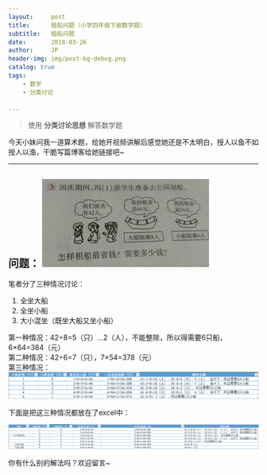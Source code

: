 ```yaml
---
layout:     post
title:      租船问题（小学四年级下册数学题）
subtitle:   租船问题
date:       2018-03-26
author:     JP
header-img: img/post-bg-debug.png
catalog: true
tags:
    - 数学
    - 分类讨论
    
---
```


> 使用 **分类讨论思想** 解答数学题

今天小妹问我一道算术题，给她开视频讲解后感觉她还是不太明白，授人以鱼不如授人以渔，干脆写篇博客给她链接吧~<br>

---
问题：
![](/img/rent_boat.png) 
---

笔者分了三种情况讨论：<br>
1. 全坐大船<br>
2. 全坐小船<br>
3. 大小混坐（既坐大船又坐小船）<br>

第一种情况：42÷8=5（只）...2（人），不能整除，所以得需要6只船，6×64=384（元）<br>
第二种情况：42÷6=7（只），7×54=378（元）<br>
第三种情况：<br>
![](/img/by_boat.png) 

下面是把这三种情况都放在了excel中：<br>

![](/img/boat.png)

你有什么别的解法吗？欢迎留言~